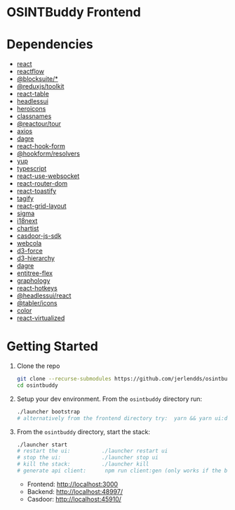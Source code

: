# OSINTBuddy Frontend

# Dependencies
- [react](https://react.dev/)
- [reactflow](https://www.npmjs.com/package/reactflow)
- [@blocksuite/*](https://block-suite.com/quick-start.html)
- [@reduxjs/toolkit](https://www.npmjs.com/package/@reduxjs/toolkit)
- [react-table](https://www.npmjs.com/package/react-table)
- [headlessui](https://headlessui.com)
- [heroicons](https://heroicons.dev/)
- [classnames](https://jedwatson.github.io/classnames/)
- [@reactour/tour](https://www.npmjs.com/package/@reactour/tour)
- [axios](https://www.npmjs.com/package/axios)
- [dagre](https://www.npmjs.com/package/dagre)
- [react-hook-form](https://react-hook-form.com/)
- [@hookform/resolvers](https://github.com/react-hook-form/resolvers)
- [yup](https://github.com/jquense/yup)
- [typescript](https://www.typescriptlang.org/)
- [react-use-websocket](https://github.com/robtaussig/react-use-websocket)
- [react-router-dom](https://reactrouter.com/en/main)
- [react-toastify](https://www.npmjs.com/package/react-toastify)
- [tagify](https://github.com/yairEO/tagify)
- [react-grid-layout](https://github.com/react-grid-layout/react-grid-layout)
- [sigma](https://www.sigmajs.org/)
- [i18next](https://www.npmjs.com/package/i18next)
- [chartist](https://www.npmjs.com/package/chartist)
- [casdoor-js-sdk](https://www.npmjs.com/package/casdoor-js-sdk)
- [webcola](https://github.com/tgdwyer/WebCola)
- [d3-force](https://github.com/d3/d3-force)
- [d3-hierarchy](https://github.com/d3/d3-hierarchy)
- [dagre](https://github.com/dagrejs/dagre)
- [entitree-flex](https://github.com/codeledge/entitree-flex)
- [graphology](https://github.com/graphology/graphology)
- [react-hotkeys](https://www.npmjs.com/package/react-hotkeys)
- [@headlessui/react](https://headlessui.com/)
- [@tabler/icons](https://www.npmjs.com/package/@tabler/icons)
- [color](https://www.npmjs.com/package/color)
- [react-virtualized](https://www.npmjs.com/package/react-virtualized)

# Getting Started

  1. Clone the repo
      ```bash
      git clone --recurse-submodules https://github.com/jerlendds/osintbuddy.git 
      cd osintbuddy
      ```

  2. Setup your dev environment. From the `osintbuddy` directory run:
      ```bash
      ./launcher bootstrap
      # alternatively from the frontend directory try:  yarn && yarn ui:dev
      ```

  3. From the `osintbuddy` directory, start the stack:
      ```bash
      ./launcher start
      # restart the ui:          ./launcher restart ui
      # stop the ui:             ./launcher stop ui
      # kill the stack:          ./launcher kill
      # generate api client:      npm run client:gen (only works if the backend is up)
      ```
      - Frontend: [http://localhost:3000](http://localhost:3000)
      - Backend: [http://localhost:48997/](http://localhost:48997/)
      - Casdoor: [http://localhost:45910/](http://localhost:45910/)
